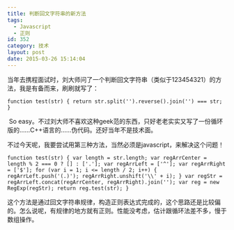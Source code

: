 ```yaml
---
title: 判断回文字符串的新方法
tags:
  - Javascript
  - 正则
id: 352
category: 技术
layout: post
date: 2015-03-26 15:14:04
---
```


当年去携程面试时，刘大师问了一个判断回文字符串（类似于123454321）的方法，我是有备而来，刷刷就写了：</p>

`function test(str) {
    return str.split('').reverse().join('') === str;
}`

 So easy。不过刘大师不喜欢这种geek范的东西，只好老老实实又写了一份循环版的……C++语言的……伪代码。还好当年不是技术面。

不过今天呢，我要尝试用第三种方法，当然必须是javascript，来解决这个问题！

`function test(str) {
    var length = str.length;
    var regArrCenter = length % 2 === 0 ? [] : ['.'];
    var regArrLeft = ['^'];
    var regArrRight = ['$'];
    for (var i = 1; i <= length / 2; i++) {
        regArrLeft.push('(.)');
        regArrRight.unshift('\\' + i);
    }
    var regStr = regArrLeft.concat(regArrCenter, regArrRight).join('');
    var reg = new RegExp(regStr);
    return reg.test(str);
}`

这个方法是通过回文字符串规律，构造正则表达式完成的，这个思路还是比较偏的。怎么说呢，有规律的地方就有正则。性能没考虑，估计跟循环法差不多，慢于数组操作。
